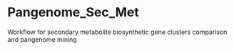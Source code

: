 # Pangenome_Sec_Met
Workflow for secondary metabolite biosynthetic gene clusters comparison and pangenome mining 
